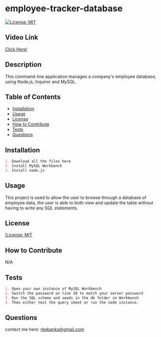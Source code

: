 # employee-tracker-database

[![License: MIT](https://img.shields.io/badge/License-MIT-yellow.svg)](https://opensource.org/licenses/MIT)

## Video Link
[Click Here!](https://www.youtube.com/watch?v=tbTcaWdBbMU)

## Description
This command-line application manages a company's employee database, using Node.js, Inquirer and MySQL. 

## Table of Contents
- [Installation](#installation)
- [Usage](#usage)
- [License](#license)
- [How to Contribute](#how-to-contribute)
- [Tests](#tests)
- [Questions](#questions)

## Installation
```md
1. Download all the files here
2. Install MySQL Workbench
3. Install node.js
```

## Usage
This project is used to allow the user to browse through a database of employee data, the user is able to both view and update the table without having to write any SQL statements.

## License
[!License: MIT](https://choosealicense.com/licenses/mit/)

## How to Contribute
N/A

## Tests
```md
1. Open your own instance of MySQL Workbench
2. Switch the password on line 20 to match your server password 
3. Run the SQL schema and seeds in the db folder in Workbench
4. Then either test the query sheet or run the node instance.
```

## Questions
contact me here: rkebanks@gmail.com
